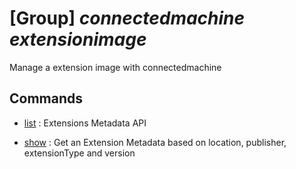 # [Group] _connectedmachine extensionimage_

Manage a extension image with connectedmachine

## Commands

- [list](/Commands/connectedmachine/extensionimage/_list.md)
: Extensions Metadata API

- [show](/Commands/connectedmachine/extensionimage/_show.md)
: Get an Extension Metadata based on location, publisher, extensionType and version
